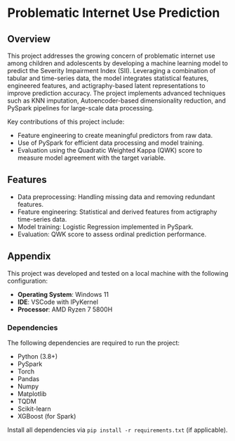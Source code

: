 # Problematic Internet Use Prediction

## Overview

This project addresses the growing concern of problematic internet use among children and adolescents by developing a machine learning model to predict the Severity Impairment Index (SII). Leveraging a combination of tabular and time-series data, the model integrates statistical features, engineered features, and actigraphy-based latent representations to improve prediction accuracy. The project implements advanced techniques such as KNN imputation, Autoencoder-based dimensionality reduction, and PySpark pipelines for large-scale data processing.

Key contributions of this project include:
- Feature engineering to create meaningful predictors from raw data.
- Use of PySpark for efficient data processing and model training.
- Evaluation using the Quadratic Weighted Kappa (QWK) score to measure model agreement with the target variable.

## Features

- Data preprocessing: Handling missing data and removing redundant features.
- Feature engineering: Statistical and derived features from actigraphy time-series data.
- Model training: Logistic Regression implemented in PySpark.
- Evaluation: QWK score to assess ordinal prediction performance.

## Appendix

This project was developed and tested on a local machine with the following configuration:
- **Operating System**: Windows 11
- **IDE**: VSCode with IPyKernel
- **Processor**: AMD Ryzen 7 5800H

### Dependencies

The following dependencies are required to run the project:
- Python (3.8+)
- PySpark
- Torch
- Pandas
- Numpy
- Matplotlib
- TQDM
- Scikit-learn
- XGBoost (for Spark)

Install all dependencies via `pip install -r requirements.txt` (if applicable).
